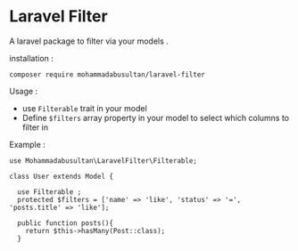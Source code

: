 # Laravel Filter
A laravel package to filter via your models .

installation : 

`composer require mohammadabusultan/laravel-filter`

Usage :

- use `Filterable` trait in your model
- Define `$filters`  array property in your model to select which columns to filter in

Example :

```  
use Mohammadabusultan\LaravelFilter\Filterable;

class User extends Model {

  use Filterable ;
  protected $filters = ['name' => 'like', 'status' => '=', 'posts.title' => 'like'];
  
  public function posts(){
    return $this->hasMany(Post::class);
  }
